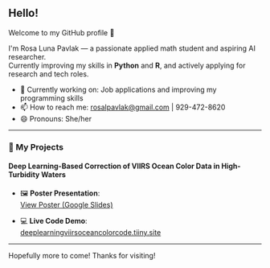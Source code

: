<!--
**RosaLunaPavlak/RosaLunaPavlak** is a ✨ _special_ ✨ repository because its `README.md` (this file) appears on your GitHub profile.:

- 🔭 I’m currently working on: Job applications and improving my knowledge of Python and R
- 📫 How to reach me: rosalpavlak@gmail.com - 929-472-8620
- 😄 Pronouns: She/her

My Projects:

**Deep Learning-Based Correction of VIIRS Ocean Color Data in High-Turbidity Waters**

Poster:
https://docs.google.com/presentation/d/1LvMqIFKaGXuVDzU9Laii06Z5wMcuOgNH/edit?usp=sharing&ouid=101199016545513711679&rtpof=true&sd=true

Code:
https://deeplearningviirsoceancolorcode.tiiny.site/

-->
## Hello!

Welcome to my GitHub profile 👋

I'm Rosa Luna Pavlak — a passionate applied math student and aspiring AI researcher.  
Currently improving my skills in **Python** and **R**, and actively applying for research and tech roles.

- 🔭 Currently working on: Job applications and improving my programming skills
- 📫 How to reach me: [rosalpavlak@gmail.com](mailto:rosalpavlak@gmail.com) | 929-472-8620
- 😄 Pronouns: She/her

---

### 🌊 My Projects

#### **Deep Learning-Based Correction of VIIRS Ocean Color Data in High-Turbidity Waters**

- 🖼️ **Poster Presentation**:  
  [View Poster (Google Slides)](https://docs.google.com/presentation/d/1LvMqIFKaGXuVDzU9Laii06Z5wMcuOgNH/edit?usp=sharing&ouid=101199016545513711679&rtpof=true&sd=true)

- 💻 **Live Code Demo**:  
  [deeplearningviirsoceancolorcode.tiiny.site](https://deeplearningviirsoceancolorcode.tiiny.site/)

---

Hopefully more to come! Thanks for visiting!
